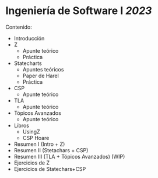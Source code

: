 # Ingeniería de Software I _2023_
Contenido:
- Introducción
- Z
    - Apunte teórico
    - Práctica
- Statecharts
    - Apuntes teóricos
    - Paper de Harel
    - Práctica
- CSP
    - Apunte teórico
- TLA
    - Apunte teórico
- Tópicos Avanzados
    - Apunte teórico
- Libros
    - UsingZ
    - CSP Hoare
- Resumen I (Intro + Z)
- Resumen II (Stetachars + CSP)
- Resumen III (TLA + Tópicos Avanzados) (WIP)
- Ejercicios de Z
- Ejercicios de Statechars+CSP